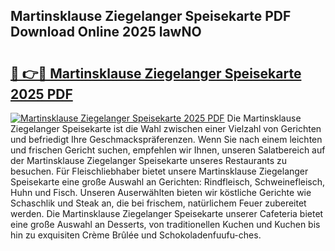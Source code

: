 ## Martinsklause Ziegelanger Speisekarte PDF Download Online 2025 lawNO

# <h2><a href="http://gc8dgnm.nevu.top/?p=Martinsklause+Ziegelanger+Speisekarte">🔗 👉🔴 Martinsklause Ziegelanger Speisekarte 2025 PDF</a></h2>

[![Martinsklause Ziegelanger Speisekarte 2025 PDF](https://i.imgur.com/dBaPXMq.png)](http://gc8dgnm.nevu.top/?p=Martinsklause+Ziegelanger+Speisekarte)
Die Martinsklause Ziegelanger Speisekarte ist die Wahl zwischen einer Vielzahl von Gerichten und befriedigt Ihre Geschmackspräferenzen. Wenn Sie nach einem leichten und frischen Gericht suchen, empfehlen wir Ihnen, unseren Salatbereich auf der Martinsklause Ziegelanger Speisekarte unseres Restaurants zu besuchen. Für Fleischliebhaber bietet unsere Martinsklause Ziegelanger Speisekarte eine große Auswahl an Gerichten: Rindfleisch, Schweinefleisch, Huhn und Fisch. Unseren Auserwählten bieten wir köstliche Gerichte wie Schaschlik und Steak an, die bei frischem, natürlichem Feuer zubereitet werden. Die Martinsklause Ziegelanger Speisekarte unserer Cafeteria bietet eine große Auswahl an Desserts, von traditionellen Kuchen und Kuchen bis hin zu exquisiten Crème Brûlée und Schokoladenfuufu-ches.
